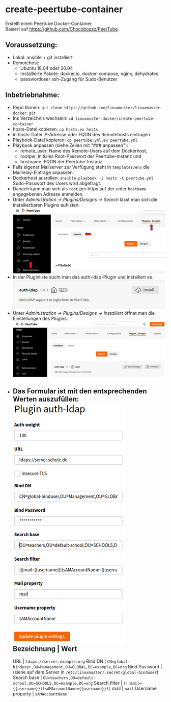 # create-peertube-container

Erstellt einen Peertube Docker-Container.  
Basiert auf https://github.com/Chocobozzz/PeerTube.

## Voraussetzung:

* Lokal: ansible + git installiert
* Remotehost:
  - Ubuntu 18.04 oder 20.04
  - Installierte Pakete: docker.io, docker-compose, nginx, dehydrated
  - passwortloser ssh-Zugang für Sudo-Benutzer

## Inbetriebnahme:

* Repo klonen: ``git clone https://github.com/linuxmuster/linuxmuster-docker.git``
* Ins Verzeichnis wechseln: ``cd linuxmuster-docker/create-peertube-container``
* hosts-Datei kopieren: ``cp hosts.ex hosts``
* in hosts-Datei IP-Adresse oder FQDN des Remotehosts eintragen.
* Playbook-Datei kopieren: ``cp peertube.yml.ex peertube.yml``
* Playbook anpassen (siehe Zeilen mit "### anpassen"):
  - remote_user: Name des Remote-Users auf dem Dockerhost,
  - rootpw: Initiales Root-Passwort der Peertube-Instanz und
  - hostname: FQDN der Peertube-Instanz
* Falls eigener Mailserver zur Verfügung steht in ``templates/env`` die Mailrelay-Einträge anpassen.
* Dockerhost ausrollen: ``ansible-playbook -i hosts -K peertube.yml``
  Sudo-Passwort des Users wird abgefragt.
* Danach kann man sich als ``root`` per https auf der unter ``hostname`` angegebenen Adresse anmelden.
* Unter _Administration -> Plugins/Designs -> Search_ lässt man sich die installierbaren Plugins auflisten.
  ![Peertube Plugins](pt-plugins.png)
* In der Pluginliste sucht man das auth-ldap-Plugin und installiert es.
  ![Peertube Plugins](auth-ldap-installieren.png)
* Unter _Administration -> Plugins/Designs -> Installiert_ öffnet man die Einstellungen des Plugins.
  ![Peertube Plugins](auth-ldap-einrichten1.png)
* Das Formular ist mit den entsprechenden Werten auszufüllen:  
  ![Peertube Plugins](auth-ldap-einrichten2.png)
  Bezeichnung       | Wert
  ------------------------------------------------------------------------------------------
  URL               | ``ldaps://server.example.org``
  Bind DN           | ``CN=global-binduser,OU=Management,OU=GLOBAL,DC=example,DC=org``
  Bind Password     | (siehe auf dem Server in ``/etc/linuxmuster/.secret/global-binduser``)
  Search base       | ``OU=teachers,OU=default-school,OU=SCHOOLS,DC=example,DC=org``
  Search filter     | ``(|(mail={{username}})(sAMAccountName={{username}}))``
  mail              | ``mail``
  Username property | ``sAMAccountName``
